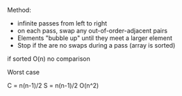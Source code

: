 Method:
- infinite passes from left to right
- on each pass, swap any out-of-order-adjacent pairs
- Elements "bubble up" until they meet a larger element
- Stop if the are no swaps during a pass (array is sorted)

if sorted O(n) no comparison

Worst case

C = n(n-1)/2
S = n(n-1)/2
O(n^2)
